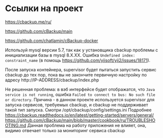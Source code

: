 # Ссылки на проект
https://cbackup.me/ru/

https://github.com/cBackup/main

https://github.com/chatlamin/cBackup-docker

Используй mysql версии 5.7, так как у установщика cbackup проблемы с инициализации базы в mysql 8.X.XX. Ошибка `Undefined index: constraint_name` (в помощь https://github.com/yiisoft/yii2/issues/18171).

После запуска контейнера, supervisor будет пытаться запустить сервис cbackup до тех пор, пока вы не закончите первичную настройку по адресу http://IP-ADDRESS/cbackup/index.php

Не решенная проблема: в вэб интерфейсе будет отображатся, что `Java service is not running`, ошибка `Failed to connect to bus: No such file or directory`.
Причина - в данном проекте используется supervisor для запуска сервисов, требуемых cbackup, и cbackup не поддерживает такой тип запуска. Смотри /opt/cbackup/config/settings.ini
Подробнее https://cbackup.readthedocs.io/en/latest/getting-started/servers/general/ https://github.com/cBackup/main/blob/master/cookbook/ru/TROUBLESHOOTING.md
Данная проблема на работу приложения не влияет, она, видимо отвечает только за мониторинг сервиса cbackup